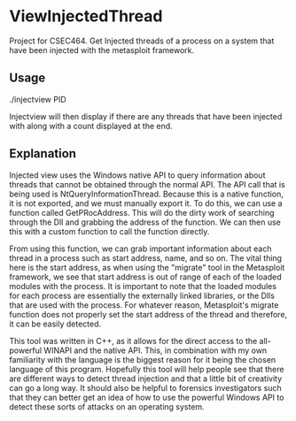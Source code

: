 # ViewInjectedThread
Project for CSEC464. Get Injected threads of a process on a system that have been injected with the metasploit framework.

## Usage
./injectview PID

Injectview will then display if there are any threads that have been injected with along with a count displayed at the end.

## Explanation

Injected view uses the Windows native API to query information about threads that cannot be obtained through the normal API. The API call that is being used is NtQueryInformationThread. Because this is a native function, it is not exported, and we must manually export it. To do this, we can use a function called GetPRocAddress. This will do the dirty work of searching through the Dll and grabbing the address of the function. We can then use this with a custom function to call the function directly. 

From using this function, we can grab important information about each thread in a process such as start address, name, and so on. The vital thing here is the start address, as when using the "migrate" tool in the Metasploit framework, we see that start address is out of range of each of the loaded modules with the process. It is important to note that the loaded modules for each process are essentially the externally linked libraries, or the Dlls that are used with the process. For whatever reason, Metasploit's migrate function does not properly set the start address of the thread and therefore, it can be easily detected.

This tool was written in C++, as it allows for the direct access to the all-powerful WINAPI and the native API. This, in combination with my own familiarity with the language is the biggest reason for it being the chosen language of this program. Hopefully this tool will help people see that there are different ways to detect thread injection and that a little bit of creativity can go a long way. It should also be helpful to forensics investigators such that they can better get an idea of how to use the powerful Windows API to detect these sorts of attacks on an operating system.
